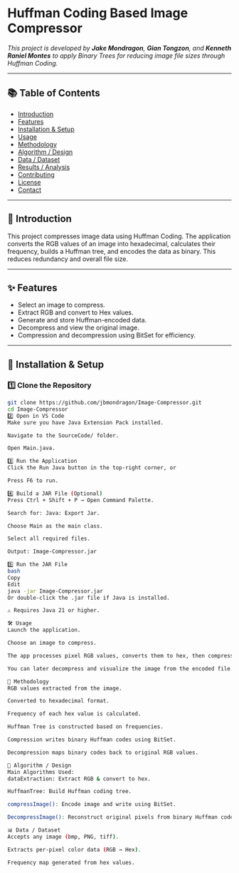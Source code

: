 # Huffman Coding Based Image Compressor

_This project is developed by **Jake Mondragon**, **Gian Tongzon**, and **Kenneth Raniel Montes** to apply Binary Trees for reducing image file sizes through Huffman Coding._

---

## 📚 Table of Contents

- [Introduction](#introduction)  
- [Features](#features)  
- [Installation & Setup](#installation--setup)  
- [Usage](#usage)  
- [Methodology](#methodology)  
- [Algorithm / Design](#algorithm--design)  
- [Data / Dataset](#data--dataset)  
- [Results / Analysis](#results--analysis)  
- [Contributing](#contributing)  
- [License](#license)  
- [Contact](#contact)  

---

## 🧩 Introduction

This project compresses image data using Huffman Coding. The application converts the RGB values of an image into hexadecimal, calculates their frequency, builds a Huffman tree, and encodes the data as binary. This reduces redundancy and overall file size.

---

## ✨ Features

- Select an image to compress.
- Extract RGB and convert to Hex values.
- Generate and store Huffman-encoded data.
- Decompress and view the original image.
- Compression and decompression using BitSet for efficiency.

---

## 🚀 Installation & Setup

### 1️⃣ Clone the Repository

```bash
git clone https://github.com/jbmondragon/Image-Compressor.git
cd Image-Compressor
2️⃣ Open in VS Code
Make sure you have Java Extension Pack installed.

Navigate to the SourceCode/ folder.

Open Main.java.

3️⃣ Run the Application
Click the Run Java button in the top-right corner, or

Press F6 to run.

4️⃣ Build a JAR File (Optional)
Press Ctrl + Shift + P → Open Command Palette.

Search for: Java: Export Jar.

Choose Main as the main class.

Select all required files.

Output: Image-Compressor.jar

5️⃣ Run the JAR File
bash
Copy
Edit
java -jar Image-Compressor.jar
Or double-click the .jar file if Java is installed.

⚠️ Requires Java 21 or higher.

🛠️ Usage
Launch the application.

Choose an image to compress.

The app processes pixel RGB values, converts them to hex, then compresses via Huffman encoding.

You can later decompress and visualize the image from the encoded file.

🧠 Methodology
RGB values extracted from the image.

Converted to hexadecimal format.

Frequency of each hex value is calculated.

Huffman Tree is constructed based on frequencies.

Compression writes binary Huffman codes using BitSet.

Decompression maps binary codes back to original RGB values.

🧮 Algorithm / Design
Main Algorithms Used:
dataExtraction: Extract RGB & convert to hex.

HuffmanTree: Build Huffman coding tree.

compressImage(): Encode image and write using BitSet.

DecompressImage(): Reconstruct original pixels from binary Huffman codes.

📊 Data / Dataset
Accepts any image (bmp, PNG, tiff).

Extracts per-pixel color data (RGB → Hex).

Frequency map generated from hex values.
